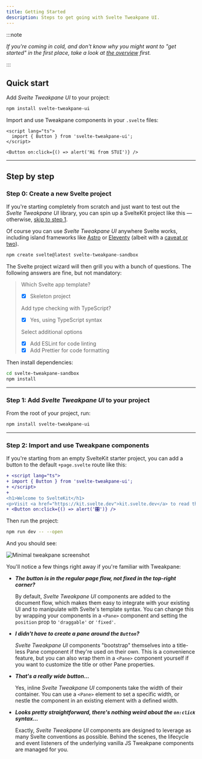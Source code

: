 ```yaml
---
title: Getting Started
description: Steps to get going with Svelte Tweakpane UI.
---
```


:::note

_If you're coming in cold, and don't know why you might want to "get started" in the first place, take a look at [the overview](/svelte-tweakpane-ui/docs) first._

:::

## Quick start

Add _Svelte Tweakpane UI_ to your project:

```sh
npm install svelte-tweakpane-ui
```

Import and use Tweakpane components in your `.svelte` files:

```svelte title="YourComponent.svelte"
<script lang="ts">
  import { Button } from 'svelte-tweakpane-ui';
</script>

<Button on:click={() => alert('Hi from STUI')} />
```

---

## Step by step

### Step 0: Create a new Svelte project

If you're starting completely from scratch and just want to test out the _Svelte Tweakpane UI_ library, you can spin up a SvelteKit project like this — otherwise, [skip to step 1](#step-1-add-svelte-tweakpane-ui-to-your-project).

Of course you can use _Svelte Tweakpane UI_ anywhere Svelte works, including island frameworks like [Astro](https://astro.build) or [Eleventy](https://www.11ty.dev/docs/plugins/partial-hydration/) (albeit with a [caveat or two](/svelte-tweakpane-ui/docs#island-framework-compatibility)).

```sh
npm create svelte@latest svelte-tweakpane-sandbox
```

The Svelte project wizard will then grill you with a bunch of questions. The following answers are fine, but not mandatory:

> Which Svelte app template?
>
> - [x] Skeleton project
>
> Add type checking with TypeScript?
>
> - [x] Yes, using TypeScript syntax
>
> Select additional options
>
> - [x] Add ESLint for code linting
> - [x] Add Prettier for code formatting

Then install dependencies:

```sh
cd svelte-tweakpane-sandbox
npm install
```

---

### Step 1: Add _Svelte Tweakpane UI_ to your project

From the root of your project, run:

```sh
npm install svelte-tweakpane-ui
```

---

### Step 2: Import and use Tweakpane components

If you're starting from an empty SvelteKit starter project, you can add a button to the default `+page.svelte` route like this:

```diff lang="svelte" title="/src/routes/+page.svelte"
+ <script lang="ts">
+ import { Button } from 'svelte-tweakpane-ui';
+ </script>
+
<h1>Welcome to SvelteKit</h1>
<p>Visit <a href="https://kit.svelte.dev">kit.svelte.dev</a> to read the documentation</p>
+ <Button on:click={() => alert('🎛️')} />
```

Then run the project:

```sh
npm run dev -- --open
```

And you should see:

![Minimal tweakpane screenshot](/svelte-tweakpane-ui/first-tweak.webp)

You'll notice a few things right away if you're familiar with Tweakpane:

- _**The button is in the regular page flow, not fixed in the top-right corner?**_

  By default, _Svelte Tweakpane UI_ components are added to the document flow, which makes them easy to integrate with your existing UI and to manipulate with Svelte's template syntax. You can change this by wrapping your components in a `<Pane>` component and setting the `position` prop to `'draggable'` or `'fixed'`.

- _**I didn't have to create a pane around the `Button`?**_

  _Svelte Tweakpane UI_ components "bootstrap" themselves into a title-less Pane component if they're used on their own. This is a convenience feature, but you can also wrap them in a `<Pane>` component yourself if you want to customize the title or other Pane properties.

- _**That's a really wide button...**_

  Yes, inline _Svelte Tweakpane UI_ components take the width of their container. You can use a `<Pane>` element to set a specific width, or nestle the component in an existing element with a defined width.

- _**Looks pretty straightforward, there's nothing weird about the `on:click` syntax...**_

  Exactly, _Svelte Tweakpane UI_ components are designed to leverage as many Svelte conventions as possible. Behind the scenes, the lifecycle and event listeners of the underlying vanilla JS Tweakpane components are managed for you.

